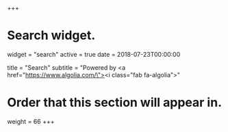 +++
# Search widget.
widget = "search"
active = true
date = 2018-07-23T00:00:00

title = "Search"
subtitle = "Powered by <a href=\"https://www.algolia.com/\"><i class=\"fab fa-algolia\"></i></a>"

# Order that this section will appear in.
weight = 66
+++

<link rel="stylesheet" href="https://use.fontawesome.com/releases/v5.2.0/css/all.css" integrity="sha384-hWVjflwFxL6sNzntih27bfxkr27PmbbK/iSvJ+a4+0owXq79v+lsFkW54bOGbiDQ" crossorigin="anonymous">